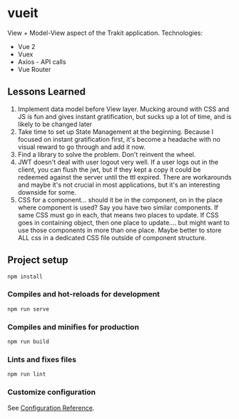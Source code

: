 # vueit

View + Model-View aspect of the Trakit application.
Technologies:
* Vue 2
* Vuex
* Axios - API calls
* Vue Router

## Lessons Learned
1. Implement data model before View layer. Mucking around with CSS and JS is fun and gives instant gratification, but sucks up a lot of time, and is likely to be changed later
2. Take time to set up State Management at the beginning. Because I focused on instant gratification first, it's become a headache with no visual reward to go through and add it now.
3. Find a library to solve the problem. Don't reinvent the wheel.
4. JWT doesn't deal with user logout very well. If a user logs out in the client, you can flush the jwt, but if they kept a copy it could be redeemed against the server until the ttl expired. There are workarounds and maybe it's not crucial in most applications, but it's an interesting downside for some.
5. CSS for a component... should it be in the component, on in the place where component is used? Say you have two similar components. If same CSS must go in each, that means two places to update. If CSS goes in containing object, then one place to update.... but might want to use those components in more than one place. Maybe better to store ALL css in a dedicated CSS file outside of component structure.







## Project setup
```
npm install
```

### Compiles and hot-reloads for development
```
npm run serve
```

### Compiles and minifies for production
```
npm run build
```

### Lints and fixes files
```
npm run lint
```

### Customize configuration
See [Configuration Reference](https://cli.vuejs.org/config/).


